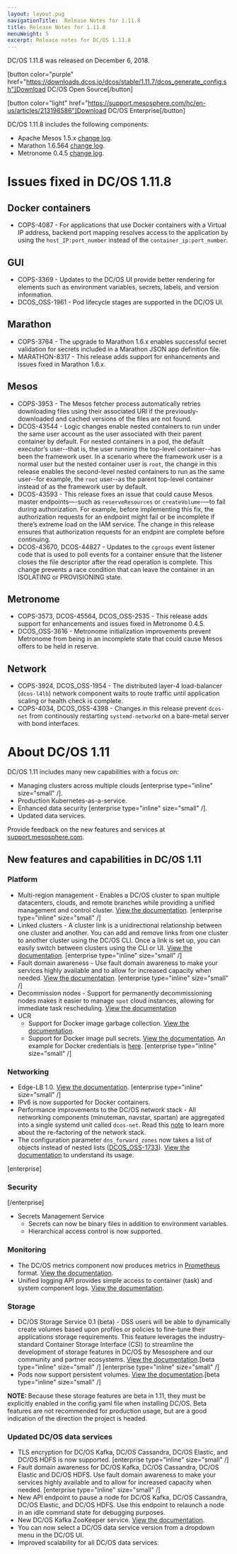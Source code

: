 ```yaml
---
layout: layout.pug
navigationTitle:  Release Notes for 1.11.8
title: Release Notes for 1.11.8
menuWeight: 5
excerpt: Release notes for DC/OS 1.11.8
---
```


DC/OS 1.11.8 was released on December 6, 2018. 

[button color="purple" href="https://downloads.dcos.io/dcos/stable/1.11.7/dcos_generate_config.sh"]Download DC/OS Open Source[/button]

[button color="light" href="https://support.mesosphere.com/hc/en-us/articles/213198586"]Download DC/OS Enterprise[/button]

DC/OS 1.11.8 includes the following components:
- Apache Mesos 1.5.x [change log](https://github.com/apache/mesos/blob/2ead30d/CHANGELOG).
- Marathon 1.6.564 [change log](https://github.com/mesosphere/marathon/tree/3fa693b32).
- Metronome 0.4.5 [change log](https://github.com/dcos/metronome/releases/tag/v0.4.5).

# Issues fixed in DC/OS 1.11.8

## Docker containers
- COPS-4087	- For applications that use Docker containers with a Virtual IP address, backend port mapping resolves access to the application by using the `host_IP:port_number` instead of the `container_ip:port_number`.

## GUI
- COPS-3369 - Updates to the DC/OS UI provide better rendering for elements such as environment variables, secrets, labels, and version information.   
- DCOS_OSS-1961	- Pod lifecycle stages are supported in the DC/OS UI.

## Marathon
- COPS-3764	- The upgrade to Marathon 1.6.x enables successful secret validation for secrets included in a Marathon JSON app definition file.
- MARATHON-8317	- This release adds support for enhancements and issues fixed in Marathon 1.6.x. 

## Mesos
- COPS-3953	- The Mesos fetcher process automatically retries downloading files using their associated URI if the previously-downloaded and cached versions of the files are not found.
- DCOS-43544 - Logic changes enable nested containers to run under the same user account as the user associated with their parent container by default. For nested containers in a pod, the default executor’s user--that is, the user running the top-level container--has been the framework user. In a scenario where the framework user is a normal user but the nested container user is `root`, the change in this release enables the second-level nested containers to run as the same user--for example, the `root` user--as the parent top-level container instead of as the framework user by default.
- DCOS-43593 - This release fixes an issue that could cause Mesos master endpoints—-such as `reserveResources` or `createVolume`-—to fail during authorization. For example, before implementing this fix, the authorization requests for an endpoint might fail or be incomplete if there’s extreme load on the IAM service. The change in this release ensures that authorization requests for an endpint are complete before continuing.
- DCOS-43670, DCOS-44827 - Updates to the `cgroups` event listener code that is used to poll events for a container ensure that the listener closes the file descriptor after the read operation is complete. This change prevents a race condition that can leave the container in an ISOLATING or PROVISIONING state.

## Metronome
- COPS-3573, DCOS-45564, DCOS_OSS-2535 - This release adds support for enhancements and issues fixed in Metronome 0.4.5.
- DCOS_OSS-3616	- Metronome initialization improvements prevent Metronome from being in an incomplete state that could cause Mesos offers to be held in reserve.

## Network
- COPS-3924, DCOS_OSS-1954	- The distributed layer-4 load-balancer (`dcos-l4lb`) network component waits to route traffic until application scaling or health check is complete. 
- COPS-4034, DCOS_OSS-4398	- Changes in this release prevent `dcos-net` from continously restarting `systemd-networkd` on a bare-metal server with bond interfaces.

# About DC/OS 1.11

DC/OS 1.11 includes many new capabilities with a focus on:
- Managing clusters across multiple clouds [enterprise type="inline" size="small" /].
- Production Kubernetes-as-a-service.
- Enhanced data security [enterprise type="inline" size="small" /].
- Updated data services.

Provide feedback on the new features and services at [support.mesosphere.com](https://support.mesosphere.com).

## New features and capabilities in DC/OS 1.11

### Platform
- Multi-region management - Enables a DC/OS cluster to span multiple datacenters, clouds, and remote branches while providing a unified management and control cluster. [View the documentation](/1.11/deploying-services/fault-domain-awareness). [enterprise type="inline" size="small" /]
- Linked clusters - A cluster link is a unidirectional relationship between one cluster and another. You can add and remove links from one cluster to another cluster using the DC/OS CLI. Once a link is set up, you can easily switch between clusters using the CLI or UI. [View the documentation](/1.11/administering-clusters/multiple-clusters/cluster-links). [enterprise type="inline" size="small" /]
- Fault domain awareness - Use fault domain awareness to make your services highly available and to allow for increased capacity when needed. [View the documentation](/1.11/deploying-services/fault-domain-awareness). [enterprise type="inline" size="small" /]
- Decommission nodes - Support for permanently decommissioning nodes makes it easier to manage `spot` cloud instances, allowing for immediate task rescheduling. [View the documentation](/1.11/hybrid-cloud/features/decommission-nodes/)
- UCR
  - Support for Docker image garbage collection. [View the documentation](/1.11/deploying-services/containerizers).
  - Support for Docker image pull secrets. [View the documentation](/1.11/installing/ent/custom/configuration/configuration-parameters/#cluster-docker-credentials). An example for Docker credentials is [here](/1.11/installing/ent/custom/configuration/examples/#docker-credentials). [enterprise type="inline" size="small" /]

### Networking
- Edge-LB 1.0. [View the documentation](https://docs.mesosphere.com/services/edge-lb/1.0/). [enterprise type="inline" size="small" /]
- IPv6 is now supported for Docker containers.
- Performance improvements to the DC/OS network stack - All networking components (minuteman, navstar, spartan) are aggregated into a single systemd unit called `dcos-net`.  Read this [note](/1.11/networking/#a-note-on-software-re-architecture) to learn more about the re-factoring of the network stack.
- The configuration parameter `dns_forward_zones` now takes a list of objects instead of nested lists ([DCOS_OSS-1733](https://jira.mesosphere.com/browse/DCOS_OSS-1733)). [View the documentation](/1.11/installing/production/advanced-configuration/configuration-reference/#dns-forward-zones) to understand its usage.

[enterprise]
### Security
[/enterprise]
- Secrets Management Service
  - Secrets can now be binary files in addition to environment variables.
  - Hierarchical access control is now supported.

### Monitoring
- The DC/OS metrics component now produces metrics in [Prometheus](https://prometheus.io/docs/instrumenting/exposition_formats/) format. [View the documentation](/1.11/metrics).
- Unified logging API provides simple access to container (task) and system component logs. [View the documentation](/1.11/monitoring/logging/logging-api/logging-v2/).

### Storage
- DC/OS Storage Service 0.1 (beta) - DSS users will be able to dynamically create volumes based upon profiles or policies to fine-tune their applications storage requirements. This feature leverages the industry-standard Container Storage Interface (CSI) to streamline the development of storage features in DC/OS by Mesosphere and our community and partner ecosystems. [View the documentation](https://docs.mesosphere.com/services/beta-storage/0.1.0-beta/).[beta type="inline" size="small" /] [enterprise type="inline" size="small" /]
- Pods now support persistent volumes. [View the documentation](/1.11/deploying-services/pods).[beta type="inline" size="small" /]

<p class="message--note"><strong>NOTE: </strong>Because these storage features are beta in 1.11, they must be explicitly enabled in the config.yaml file when installing DC/OS. Beta features are not recommended for production usage, but are a good indication of the direction the project is headed.</p>

### Updated DC/OS data services
- TLS encryption for DC/OS Kafka, DC/OS Cassandra, DC/OS Elastic, and DC/OS HDFS is now supported. [enterprise type="inline" size="small" /]
- Fault domain awareness for DC/OS Kafka, DC/OS Cassandra, DC/OS Elastic and DC/OS HDFS. Use fault domain awareness to make your services highly available and to allow for increased capacity when needed. [enterprise type="inline" size="small" /]
- New API endpoint to pause a node for DC/OS Kafka, DC/OS Cassandra, DC/OS Elastic, and DC/OS HDFS. Use this endpoint to relaunch a node in an idle command state for debugging purposes.
- New DC/OS Kafka ZooKeeper service. [View the documentation](/services/kafka-zookeeper).
- You can now select a DC/OS data service version from a dropdown menu in the DC/OS UI.
- Improved scalability for all DC/OS data services.